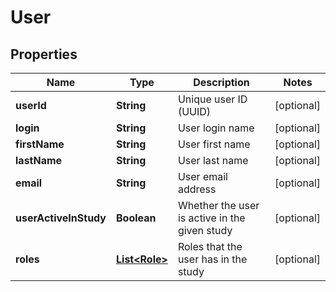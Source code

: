 

# User


## Properties

| Name | Type | Description | Notes |
|------------ | ------------- | ------------- | -------------|
|**userId** | **String** | Unique user ID (UUID) |  [optional] |
|**login** | **String** | User login name |  [optional] |
|**firstName** | **String** | User first name |  [optional] |
|**lastName** | **String** | User last name |  [optional] |
|**email** | **String** | User email address |  [optional] |
|**userActiveInStudy** | **Boolean** | Whether the user is active in the given study |  [optional] |
|**roles** | [**List&lt;Role&gt;**](Role.md) | Roles that the user has in the study |  [optional] |



